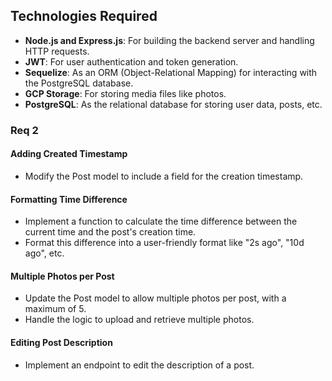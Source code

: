 ## Technologies Required

- **Node.js and Express.js**: For building the backend server and handling HTTP requests.
- **JWT**: For user authentication and token generation.
- **Sequelize**: As an ORM (Object-Relational Mapping) for interacting with the PostgreSQL database.
- **GCP Storage**: For storing media files like photos.
- **PostgreSQL**: As the relational database for storing user data, posts, etc.


### Req 2

#### Adding Created Timestamp
- Modify the Post model to include a field for the creation timestamp.

#### Formatting Time Difference
- Implement a function to calculate the time difference between the current time and the post's creation time.
- Format this difference into a user-friendly format like "2s ago", "10d ago", etc.

#### Multiple Photos per Post
- Update the Post model to allow multiple photos per post, with a maximum of 5.
- Handle the logic to upload and retrieve multiple photos.

#### Editing Post Description
- Implement an endpoint to edit the description of a post.
